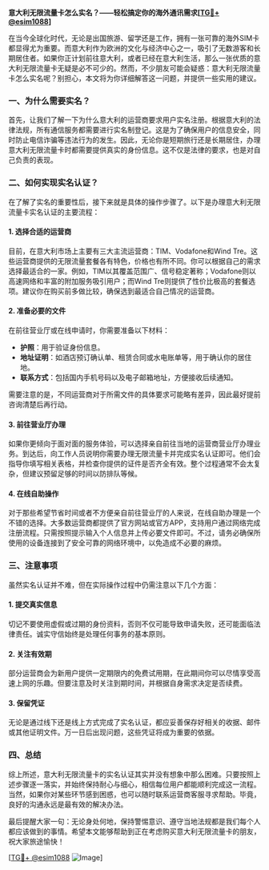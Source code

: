 **意大利无限流量卡怎么实名？——轻松搞定你的海外通讯需求[[TG💪+ @esim1088](https://t.me/s/esim1088)]**

在当今全球化时代，无论是出国旅游、留学还是工作，拥有一张可靠的海外SIM卡都显得尤为重要。而意大利作为欧洲的文化与经济中心之一，吸引了无数游客和长期居住者。如果你正计划前往意大利，或者已经在意大利生活，那么一张优质的意大利无限流量卡无疑是必不可少的。然而，不少朋友可能会疑惑：意大利无限流量卡怎么实名呢？别担心，本文将为你详细解答这一问题，并提供一些实用的建议。

### 一、为什么需要实名？

首先，让我们了解一下为什么意大利的运营商要求用户实名注册。根据意大利的法律法规，所有通信服务都需要进行实名制登记。这是为了确保用户的信息安全，同时防止电信诈骗等违法行为的发生。因此，无论你是短期旅行还是长期居住，办理意大利无限流量卡时都需要提供真实的身份信息。这不仅是法律的要求，也是对自己负责的表现。

### 二、如何实现实名认证？

在了解了实名的重要性后，接下来就是具体的操作步骤了。以下是办理意大利无限流量卡实名认证的主要流程：

#### 1. 选择合适的运营商

目前，在意大利市场上主要有三大主流运营商：TIM、Vodafone和Wind Tre。这些运营商提供的无限流量套餐各有特色，价格也有所不同。你可以根据自己的需求选择最适合的一家。例如，TIM以其覆盖范围广、信号稳定著称；Vodafone则以高速网络和丰富的附加服务吸引用户；而Wind Tre则提供了性价比极高的套餐选项。建议你在购买前多做比较，确保选到最适合自己情况的运营商。

#### 2. 准备必要的文件

在前往营业厅或在线申请时，你需要准备以下材料：
- **护照**：用于验证身份信息。
- **地址证明**：如酒店预订确认单、租赁合同或水电账单等，用于确认你的居住地。
- **联系方式**：包括国内手机号码以及电子邮箱地址，方便接收后续通知。

需要注意的是，不同运营商对于所需文件的具体要求可能略有差异，因此最好提前咨询清楚后再行动。

#### 3. 前往营业厅办理

如果你更倾向于面对面的服务体验，可以选择亲自前往当地的运营商营业厅办理业务。到达后，向工作人员说明你需要办理无限流量卡并完成实名认证即可。他们会指导你填写相关表格，并检查你提供的证件是否齐全有效。整个过程通常不会太复杂，但建议预留足够的时间以防排队等候。

#### 4. 在线自助操作

对于那些希望节省时间或者不方便亲自前往营业厅的人来说，在线自助办理是一个不错的选择。大多数运营商都提供了官方网站或官方APP，支持用户通过网络完成注册流程。只需按照提示输入个人信息并上传必要文件即可。不过，请务必确保所使用的设备连接到了安全可靠的网络环境中，以免造成不必要的麻烦。

### 三、注意事项

虽然实名认证并不难，但在实际操作过程中仍需注意以下几个方面：

#### 1. 提交真实信息

切记不要使用虚假或过期的身份资料，否则不仅可能导致申请失败，还可能面临法律责任。诚实守信始终是处理任何事务的基本原则。

#### 2. 关注有效期

部分运营商会为新用户提供一定期限内的免费试用期，在此期间你可以尽情享受高速上网的乐趣。但要注意及时关注到期时间，并根据自身需求决定是否续费。

#### 3. 保留凭证

无论是通过线下还是线上方式完成了实名认证，都应妥善保存好相关的收据、邮件或其他证明文件。万一日后出现问题，这些凭证将成为重要的依据。

### 四、总结

综上所述，意大利无限流量卡的实名认证其实并没有想象中那么困难。只要按照上述步骤逐一落实，并始终保持耐心与细心，相信每位用户都能顺利完成这一流程。当然，如果你对某些环节感到困惑，也可以随时联系运营商客服寻求帮助。毕竟，良好的沟通永远是最有效的解决办法。

最后提醒大家一句：无论身处何地，保持警惕意识、遵守当地法规都是我们每个人都应该做到的事情。希望本文能够帮助到正在考虑购买意大利无限流量卡的朋友，祝大家旅途愉快！

[[TG💪+ @esim1088](https://t.me/s/esim1088) ![Image](https://i.postimg.cc/4NQfJmqS/Snipaste-2025-05-13-00-14-12.png)]